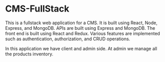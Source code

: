 # CMS-FullStack

This is a fullstack web application for a CMS. It is built using React, Node, Express, and MongoDB.
APIs are built using Express and MongoDB. The front end is built using React and Redux.
Various features are implemented such as authentication, authorization, and CRUD operations.

In this application we have client and admin side.
At admin we manage all the products inventory.
